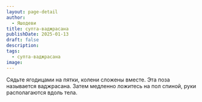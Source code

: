 ```yaml
---
layout: page-detail
author:
  - Яшодеви
title: супта-ваджрасана
publishDate: 2025-01-13
draft: false
description: 
tags:
  - супта-ваджрасана
image:
---
```

Сядьте ягодицами на пятки, колени сложены вместе. Эта поза называется ваджрасана. Затем медленно ложитесь на пол спиной, руки располагаются вдоль тела.